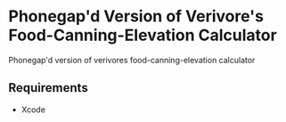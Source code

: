 Phonegap'd Version of Verivore's Food-Canning-Elevation Calculator
==================================================================

Phonegap'd version of verivores food-canning-elevation calculator

Requirements
------------

- Xcode
